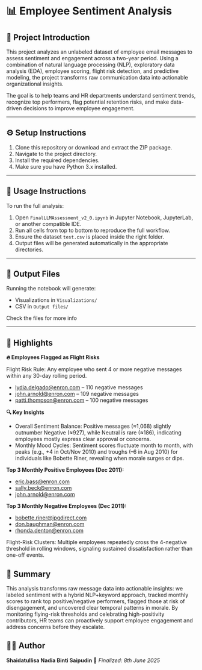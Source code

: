 # 📊 Employee Sentiment Analysis

## 🚀 Project Introduction

This project analyzes an unlabeled dataset of employee email messages to assess sentiment and engagement across a two-year period. Using a combination of natural language processing (NLP), exploratory data analysis (EDA), employee scoring, flight risk detection, and predictive modeling, the project transforms raw communication data into actionable organizational insights.

The goal is to help teams and HR departments understand sentiment trends, recognize top performers, flag potential retention risks, and make data-driven decisions to improve employee engagement.

---

## ⚙️ Setup Instructions

1. Clone this repository or download and extract the ZIP package.
2. Navigate to the project directory.
3. Install the required dependencies.
4. Make sure you have Python 3.x installed.

---

## 📝 Usage Instructions

To run the full analysis:

1. Open `FinalLLMAssessment_v2_0.ipynb` in Jupyter Notebook, JupyterLab, or another compatible IDE.
2. Run all cells from top to bottom to reproduce the full workflow.
3. Ensure the dataset `test.csv` is placed inside the right folder.
4. Output files will be generated automatically in the appropriate directories.

---

## 📂 Output Files

Running the notebook will generate:

* Visualizations in `Visualizations/`
* CSV in `Output files/`

Check the files for more info

---

## 🌟 Highlights

**🔥 Employees Flagged as Flight Risks**

Flight Risk Rule: Any employee who sent 4 or more negative messages within any 30-day rolling period.
* lydia.delgado@enron.com – 110 negative messages
* john.arnold@enron.com – 109 negative messages
* patti.thompson@enron.com – 100 negative messages

**🔍 Key Insights**

* Overall Sentiment Balance: Positive messages (≈1,068) slightly outnumber Negative (≈927), while Neutral is rare (≈186), indicating employees mostly express clear approval or concerns.
* Monthly Mood Cycles: Sentiment scores fluctuate month to month, with peaks (e.g., +4 in Oct/Nov 2010) and troughs (–6 in Aug 2010) for individuals like Bobette Riner, revealing when morale surges or dips.

**Top 3 Monthly Positive Employees (Dec 2011):**

* eric.bass@enron.com 
* sally.beck@enron.com 
* john.arnold@enron.com 

**Top 3 Monthly Negative Employees (Dec 2011):**

* bobette.riner@ipgdirect.com 
* don.baughman@enron.com 
* rhonda.denton@enron.com 

Flight-Risk Clusters: Multiple employees repeatedly cross the 4-negative threshold in rolling windows, signaling sustained dissatisfaction rather than one-off events.

## **📌 Summary**

This analysis transforms raw message data into actionable insights: we labeled sentiment with a hybrid NLP+keyword approach, tracked monthly scores to rank top positive/negative performers, flagged those at risk of disengagement, and uncovered clear temporal patterns in morale. By monitoring flying-risk thresholds and celebrating high-positivity contributors, HR teams can proactively support employee engagement and address concerns before they escalate.

## 👩‍💻 Author

**Shaidatullisa Nadia Binti Saipudin**
📅 *Finalized: 8th June 2025*
